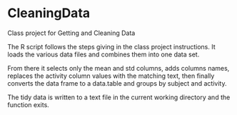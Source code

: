 CleaningData
============

Class project for Getting and Cleaning Data

The R script follows the steps giving in the class project instructions. It loads the various data files and combines them into one data set.

From there it selects only the mean and std columns, adds columns names, replaces the activity column values with the matching text, then finally converts the data frame to a data.table and groups by subject and activity.

The tidy data is written to a text file in the current working directory and the function exits.

